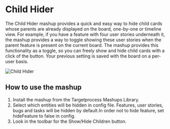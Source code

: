 # Child Hider

The Child Hider mashup provides a quick and easy way to hide child cards whose parents are already displayed on the board, one-by-one or timeline view.  For example, if you have a feature with four user stories underneath it, the mashup provides a way to toggle showing these user stories when the parent feature is present on the current board.  The mashup provides this functionality as a toggle, so you can freely show and hide child cards with a click of the button.  Your previous setting is saved with the board on a per-user basis.

![Child Hider](https://github.com/TargetProcess/TP3MashupLibrary/raw/master/Hide%20Children/ChildHider.png)

## How to use the mashup

1. Install the mashup from the Targetprocess Mashups Library.
2. Select which entities will be hidden in config file. Features, user stories, bugs and tasks will be hidden by default.In order not to hide feature, set hideFeature to false in config.
3. Look in the toolbar for the Show/Hide Children button.